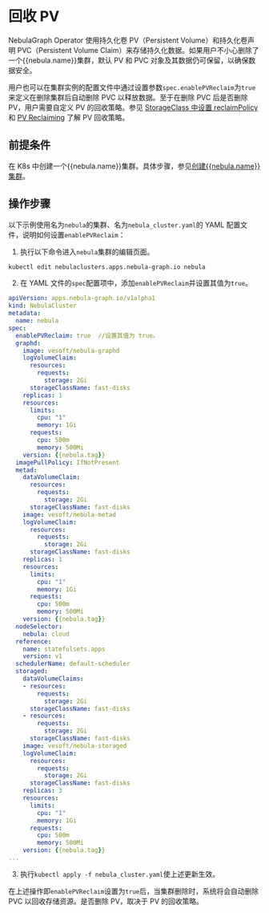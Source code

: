 # 回收 PV

NebulaGraph Operator 使用持久化卷 PV（Persistent Volume）和持久化卷声明 PVC（Persistent Volume Claim）来存储持久化数据。如果用户不小心删除了一个{{nebula.name}}集群，默认 PV 和 PVC 对象及其数据仍可保留，以确保数据安全。

用户也可以在集群实例的配置文件中通过设置参数`spec.enablePVReclaim`为`true`来定义在删除集群后自动删除 PVC 以释放数据。至于在删除 PVC 后是否删除 PV，用户需要自定义 PV 的回收策略。参见 [StorageClass 中设置 reclaimPolicy](https://kubernetes.io/docs/concepts/storage/storage-classes/#reclaim-policy) 和 [PV Reclaiming](https://kubernetes.io/docs/concepts/storage/persistent-volumes/#reclaiming) 了解 PV 回收策略。

## 前提条件

在 K8s 中创建一个{{nebula.name}}集群。具体步骤，参见[创建{{nebula.name}}集群](../4.1.installation/4.1.1.cluster-install.md)。

## 操作步骤

以下示例使用名为`nebula`的集群、名为`nebula_cluster.yaml`的 YAML 配置文件，说明如何设置`enablePVReclaim`：

1. 执行以下命令进入`nebula`集群的编辑页面。
   
  ```bash
  kubectl edit nebulaclusters.apps.nebula-graph.io nebula
  ```

2. 在 YAML 文件的`spec`配置项中，添加`enablePVReclaim`并设置其值为`true`。

  ```yaml
  apiVersion: apps.nebula-graph.io/v1alpha1
  kind: NebulaCluster
  metadata:
    name: nebula
  spec:
    enablePVReclaim: true  //设置其值为 true。
    graphd:
      image: vesoft/nebula-graphd
      logVolumeClaim:
        resources:
          requests:
            storage: 2Gi
        storageClassName: fast-disks
      replicas: 1
      resources:
        limits:
          cpu: "1"
          memory: 1Gi
        requests:
          cpu: 500m
          memory: 500Mi
      version: {{nebula.tag}}
    imagePullPolicy: IfNotPresent
    metad:
      dataVolumeClaim:
        resources:
          requests:
            storage: 2Gi
        storageClassName: fast-disks
      image: vesoft/nebula-metad
      logVolumeClaim:
        resources:
          requests:
            storage: 2Gi
        storageClassName: fast-disks
      replicas: 1
      resources:
        limits:
          cpu: "1"
          memory: 1Gi
        requests:
          cpu: 500m
          memory: 500Mi
      version: {{nebula.tag}}
    nodeSelector:
      nebula: cloud
    reference:
      name: statefulsets.apps
      version: v1
    schedulerName: default-scheduler
    storaged:
      dataVolumeClaims:
      - resources:
          requests:
            storage: 2Gi
        storageClassName: fast-disks
      - resources:
          requests:
            storage: 2Gi
        storageClassName: fast-disks
      image: vesoft/nebula-storaged
      logVolumeClaim:
        resources:
          requests:
            storage: 2Gi
        storageClassName: fast-disks
      replicas: 3
      resources:
        limits:
          cpu: "1"
          memory: 1Gi
        requests:
          cpu: 500m
          memory: 500Mi
      version: {{nebula.tag}}
  ...    
  ```

3. 执行`kubectl apply -f nebula_cluster.yaml`使上述更新生效。

在上述操作即`enablePVReclaim`设置为`true`后，当集群删除时，系统将会自动删除 PVC 以回收存储资源。是否删除 PV，取决于 PV 的回收策略。
